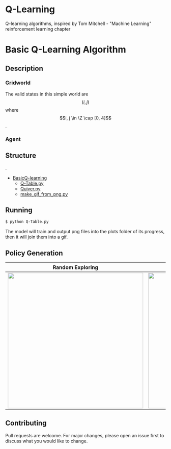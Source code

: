 <script type="text/javascript" src="http://cdn.mathjax.org/mathjax/latest/MathJax.js?config=default"></script>
# Q-Learning
Q-learning algorithms, inspired by Tom Mitchell - "Machine Learning" reinforcement learning chapter

# Basic Q-Learning Algorithm
## Description
### Gridworld
The valid states in this simple world are $$(i, j)$$ where $$i, j \in \Z \cap [0, 4]$$.

### Agent

## Structure
.
 * [BasicQ-learning](./BasicQ-learning)
   * [Q-Table.py](./BasicQ-learning/Q-Table.py)
   * [Quiver.py](./BasicQ-learning/Quiver.py)
   * [make_gif_from_png.py](./BasicQ-learning/make_gif_from_png.py)

## Running
```bash
$ python Q-Table.py
```
The model will train and output png files into the plots folder of its progress, then it will join them into a gif.

<!---
![](/BasicQ-learning/Policy-RandomExploring.gif) ![](/BasicQ-learning/Policy-ExperimentationStrategy.gif)
-->

## Policy Generation
Random Exploring           |  Greedy & Random Strategy
:-------------------------:|:-------------------------:
<img src="/BasicQ-learning/Policy-RandomExploring.gif" width="425"/> | <img src="/BasicQ-learning/Policy-ExperimentationStrategy.gif" width="425"/>

## Contributing
Pull requests are welcome. For major changes, please open an issue first to discuss what you would like to change.

<!---
## License
[MIT](https://choosealicense.com/licenses/mit/)
-->
